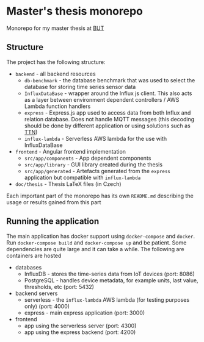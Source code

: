 # Master's thesis monorepo
Monorepo for my master thesis at [BUT](https://www.vut.cz/en)

## Structure
The project has the following structure:
 - `backend` - all backend resources
   - `db-benchmark` - the database benchmark that was used to select the database for storing time series sensor data
   - `InfluxDataBase` - wrapper around the Influx js client. This also acts as a layer between environment dependent controllers / AWS Lambda function handlers
   - `express` - Express.js app used to access data from both Influx and relation database. Does not handle MQTT messages (this decoding should be done by different application or using solutions such as [TTN](https://www.thethingsnetwork.org/))
   - `influx-lambda` - Serverless AWS lambda for the use with InfluxDataBase
 - `frontend` - Angular frontend implementation
   - `src/app/components` - App dependent components
   - `src/app/library` - GUI library created during the thesis
   - `src/app/generated` - Artefacts generated from the `express` application but compatible with `influx-lambda`
 - `doc/thesis` - Thesis LaTeX files (in Czech)

Each important part of the monorepo has its own `README.md` describing the usage or results gained from this part  

## Running the application
The main application has docker support using `docker-compose` and `docker`. Run `docker-compose build` and `docker-compose up` and be patient. Some dependencies are quite large and it can take a while.
The following are containers are hosted
 - databases
   - InfluxDB - stores the time-series data from IoT devices (port: 8086)
   - PostgreSQL - handles device metadata, for example units, last value, thresholds, etc (port: 5432)
 - backend servers
   - serverless - the `influx-lambda` AWS lambda (for testing purposes only) (port: 4000)
   - express - main express application (port: 3000)
 - frontend
   - app using the serverless server (port: 4300)
   - app using the express backend (port: 4200)
